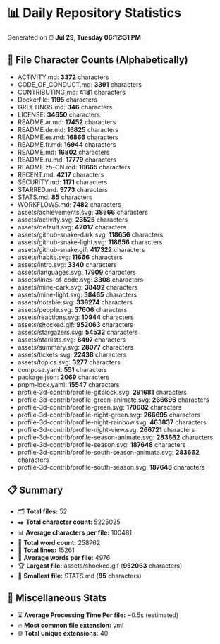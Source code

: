 # 📊 Daily Repository Statistics
Generated on ⏰ **Jul 29, Tuesday 06:12:31 PM**

## 📂 File Character Counts (Alphabetically)
- ACTIVITY.md: **3372** characters
- CODE_OF_CONDUCT.md: **3391** characters
- CONTRIBUTING.md: **4181** characters
- Dockerfile: **1195** characters
- GREETINGS.md: **346** characters
- LICENSE: **34650** characters
- README.ar.md: **17452** characters
- README.de.md: **16825** characters
- README.es.md: **16866** characters
- README.fr.md: **16944** characters
- README.md: **16802** characters
- README.ru.md: **17779** characters
- README.zh-CN.md: **16665** characters
- RECENT.md: **4217** characters
- SECURITY.md: **1171** characters
- STARRED.md: **9773** characters
- STATS.md: **85** characters
- WORKFLOWS.md: **7482** characters
- assets/achievements.svg: **38666** characters
- assets/activity.svg: **23525** characters
- assets/default.svg: **42017** characters
- assets/github-snake-dark.svg: **118656** characters
- assets/github-snake-light.svg: **118656** characters
- assets/github-snake.gif: **417322** characters
- assets/habits.svg: **11666** characters
- assets/intro.svg: **3340** characters
- assets/languages.svg: **17909** characters
- assets/lines-of-code.svg: **3308** characters
- assets/mine-dark.svg: **38492** characters
- assets/mine-light.svg: **38465** characters
- assets/notable.svg: **339274** characters
- assets/people.svg: **57606** characters
- assets/reactions.svg: **10944** characters
- assets/shocked.gif: **952063** characters
- assets/stargazers.svg: **54532** characters
- assets/starlists.svg: **8497** characters
- assets/summary.svg: **28077** characters
- assets/tickets.svg: **22438** characters
- assets/topics.svg: **3277** characters
- compose.yaml: **551** characters
- package.json: **2069** characters
- pnpm-lock.yaml: **15547** characters
- profile-3d-contrib/profile-gitblock.svg: **291681** characters
- profile-3d-contrib/profile-green-animate.svg: **266696** characters
- profile-3d-contrib/profile-green.svg: **170682** characters
- profile-3d-contrib/profile-night-green.svg: **266695** characters
- profile-3d-contrib/profile-night-rainbow.svg: **463837** characters
- profile-3d-contrib/profile-night-view.svg: **266721** characters
- profile-3d-contrib/profile-season-animate.svg: **283662** characters
- profile-3d-contrib/profile-season.svg: **187648** characters
- profile-3d-contrib/profile-south-season-animate.svg: **283662** characters
- profile-3d-contrib/profile-south-season.svg: **187648** characters

## 📋 Summary
- 🗂️ **Total files:** 52
- ✒️ **Total character count:** 5225025
- 📊 **Average characters per file:** 100481
- 📝 **Total word count:** 258762
- 🧾 **Total lines:** 15261
- 📐 **Average words per file:** 4976
- 🏆 **Largest file:** assets/shocked.gif (**952063** characters)
- 🥉 **Smallest file:** STATS.md (**85** characters)

## 🌟 Miscellaneous Stats
- ⌛ **Average Processing Time Per file:** ~0.5s (estimated)
- 🔥 **Most common file extension:** yml
- 🌐 **Total unique extensions:** 40
